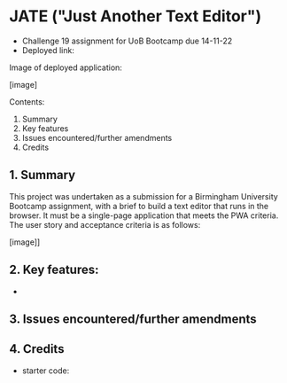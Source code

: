# JATE ("Just Another Text Editor")

- Challenge 19 assignment for UoB Bootcamp due 14-11-22
- Deployed link:

Image of deployed application:

[image]

Contents:

1. Summary
2. Key features
3. Issues encountered/further amendments
4. Credits

## 1. Summary

This project was undertaken as a submission for a Birmingham University Bootcamp assignment, with a brief to build a text editor that runs in the browser. It must be a single-page application that meets the PWA criteria.  The user story and acceptance criteria is as follows:

[image]]


## 2. Key features:

- 


## 3. Issues encountered/further amendments

## 4. Credits

- starter code: 